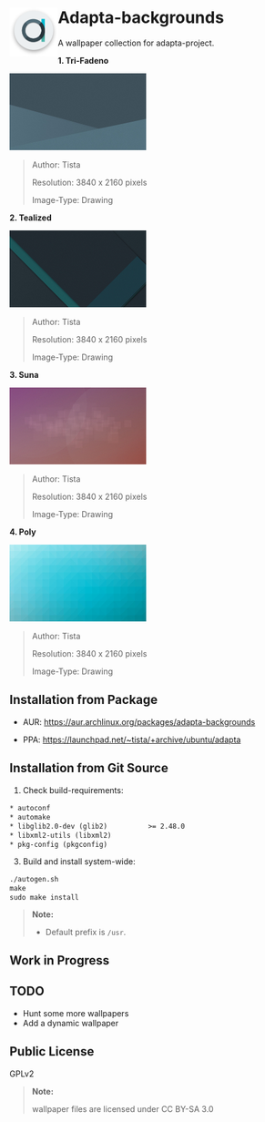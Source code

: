 <img src="https://github.com/adapta-project/adapta-github-resources/blob/master/images/logo_thumb.png" alt="Logo" align="left"/> Adapta-backgrounds
=========

A wallpaper collection for adapta-project.

  **1. Tri-Fadeno**

  <img src="https://github.com/adapta-project/adapta-github-resources/blob/master/images/tri-fadeno-thumbnail.jpg" alt="Tri-Fadeno"/>

  > Author: Tista
  >
  > Resolution: 3840 x 2160 pixels
  >
  > Image-Type: Drawing

  **2. Tealized**

  <img src="https://github.com/adapta-project/adapta-github-resources/blob/master/images/tealized-thumbnail.jpg" alt="Tealized"/>

  > Author: Tista
  >
  > Resolution: 3840 x 2160 pixels
  >
  > Image-Type: Drawing

  **3. Suna**

  <img src="https://github.com/adapta-project/adapta-github-resources/blob/master/images/suna-thumbnail.jpg" alt="Suna"/>

  > Author: Tista
  >
  > Resolution: 3840 x 2160 pixels
  >
  > Image-Type: Drawing

  **4. Poly**

  <img src="https://github.com/adapta-project/adapta-github-resources/blob/master/images/poly-thumbnail.jpg" alt="Poly"/>

  > Author: Tista
  >
  > Resolution: 3840 x 2160 pixels
  >
  > Image-Type: Drawing

Installation from Package
------------
 * AUR: https://aur.archlinux.org/packages/adapta-backgrounds

 * PPA: https://launchpad.net/~tista/+archive/ubuntu/adapta

Installation from Git Source
------------

1. Check build-requirements:

 ```
 * autoconf
 * automake
 * libglib2.0-dev (glib2)          >= 2.48.0
 * libxml2-utils (libxml2)
 * pkg-config (pkgconfig)
 ```

3. Build and install system-wide:

 ```
 ./autogen.sh
 make
 sudo make install
 ```

 > **Note:**
 >
 >   * Default prefix is `/usr`.

Work in Progress
----------------

TODO
----
* Hunt some more wallpapers
* Add a dynamic wallpaper

Public License
--------------
 GPLv2

 > **Note:**
 >
 > wallpaper files are licensed under CC BY-SA 3.0
